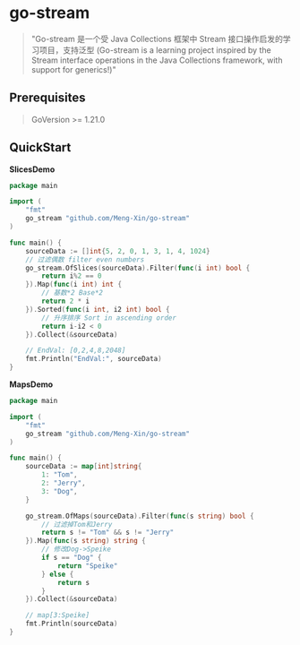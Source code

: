 # go-stream
> "Go-stream 是一个受 Java Collections 框架中 Stream 接口操作启发的学习项目，支持泛型
> (Go-stream is a learning project inspired by the Stream interface operations in the Java Collections framework, with support for generics!)"

## Prerequisites
> GoVersion >= 1.21.0
## QuickStart

**SlicesDemo**
```go
package main

import (
	"fmt"
	go_stream "github.com/Meng-Xin/go-stream"
)

func main() {
	sourceData := []int{5, 2, 0, 1, 3, 1, 4, 1024}
	// 过滤偶数 filter even numbers
	go_stream.OfSlices(sourceData).Filter(func(i int) bool {
		return i%2 == 0
	}).Map(func(i int) int {
		// 基数*2 Base*2
		return 2 * i
	}).Sorted(func(i int, i2 int) bool {
		// 升序排序 Sort in ascending order
		return i-i2 < 0
	}).Collect(&sourceData)

	// EndVal: [0,2,4,8,2048]
	fmt.Println("EndVal:", sourceData)
}
```
**MapsDemo**
```go
package main

import (
	"fmt"
	go_stream "github.com/Meng-Xin/go-stream"
)

func main() {
	sourceData := map[int]string{
		1: "Tom",
		2: "Jerry",
		3: "Dog",
	}

	go_stream.OfMaps(sourceData).Filter(func(s string) bool {
		// 过滤掉Tom和Jerry
		return s != "Tom" && s != "Jerry"
	}).Map(func(s string) string {
		// 修改Dog->Speike
		if s == "Dog" {
			return "Speike"
		} else {
			return s
		}
	}).Collect(&sourceData)

	// map[3:Speike]
	fmt.Println(sourceData)
}
```
